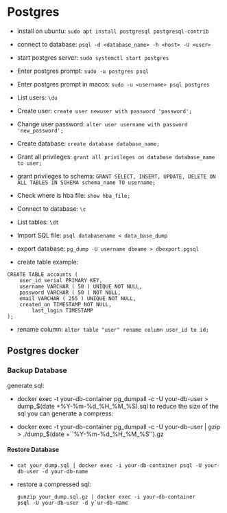 # Postgres

* install on ubuntu: `sudo apt install postgresql postgresql-contrib`
* connect to database: `psql -d <database_name> -h <host> -U <user>`

* start postgres server: `sudo systemctl start postgres`

* Enter postgres prompt: `sudo -u postgres psql`
* Enter postgres prompt in macos: `sudo -u <username> psql postgres`

* List users: `\du`

* Create user: `create user newuser with password 'password';`

* Change user password:
  `alter user username with password 'new_password';`

* Create database: `create database database_name;`

* Grant all privileges:
  `grant all privileges on database database_name to user;`

* grant privileges to schema: `GRANT SELECT, INSERT, UPDATE, DELETE ON ALL TABLES IN SCHEMA schema_name TO username;`
* Check where is hba file: `show hba_file;`

* Connect to database: `\c`

* List tables: `\dt`

* Import SQL file: `psql databasename < data_base_dump`

* export database: `pg_dump -U username dbname > dbexport.pgsql`

* create table example:
```
CREATE TABLE accounts (
	user_id serial PRIMARY KEY,
	username VARCHAR ( 50 ) UNIQUE NOT NULL,
	password VARCHAR ( 50 ) NOT NULL,
	email VARCHAR ( 255 ) UNIQUE NOT NULL,
	created_on TIMESTAMP NOT NULL,
        last_login TIMESTAMP 
);
```

* rename column: `alter table "user" rename column user_id to id;`
## Postgres docker

### Backup Database

generate sql:

*   docker exec -t your-db-container pg\_dumpall -c -U your-db-user >
    dump\_$(date +%Y-%m-%d\_%H\_%M\_%S).sql to reduce the size of the
    sql you can generate a compress:

*   docker exec -t your-db-container pg\_dumpall -c -U your-db-user |
    gzip > ./dump\_$(date +\`\`%Y-%m-%d\_%H\_%M\_%S'').gz

#### Restore Database

*   `cat your_dump.sql | docker exec -i your-db-container psql -U your-db-user -d your-db-name` 

* restore a compressed sql:
    ```
    gunzip your_dump.sql.gz | docker exec -i your-db-container
    psql -U your-db-user -d y`ur-db-name
    ```
